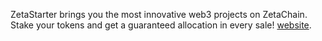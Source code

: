 ZetaStarter brings you the most innovative web3 projects on ZetaChain. Stake your tokens and get a guaranteed allocation in every sale! [website](https://zetaearn.com/).
